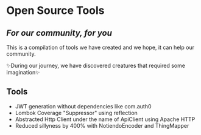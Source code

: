 # Open Source Tools
## _For our community, for you_

This is a compilation of tools we have created and we hope, it can help our community.

✨During our journey, we have discovered creatures that required some imagination✨

## Tools

- JWT generation without dependencies like com.auth0
- Lombok Coverage "Suppressor" using reflection
- Abstracted Http Client under the name of ApiClient using Apache HTTP
- Reduced sillyness by 400% with NotiendoEncoder and ThingMapper
